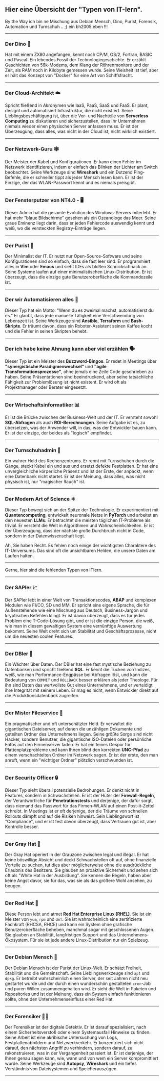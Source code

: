 ## **Hier eine Übersicht der "Typen von IT-lern".**

By the Way ich bin ne Mischung aus Debian Mensch, Dino, Purist, Forensik, Automation und Turnschuh .. ;) ein bh2005 eben !!!

---

### **Der Dino 🦖**

Hat mit einem ZX80 angefangen, kennt noch CP/M, OS/2, Fortran, BASIC und Pascal. Ein lebendes Fossil der Technologiegeschichte. Er erzählt Geschichten von 56k-Modems, dem Klang der Röhrenmonitore und der Zeit, als RAM noch in Kilobyte gemessen wurde. Seine Weisheit ist tief, aber er hält das Konzept von "Docker" für eine Art von Schiffsfracht.

---

### **Der Cloud-Architekt ☁️**

Spricht fließend in Akronymen wie IaaS, PaaS, SaaS und FaaS. Er plant, designt und automatisiert Infrastruktur, die nicht existiert. Seine Lieblingsbeschäftigung ist, über die Vor- und Nachteile von **Serverless Computing** zu diskutieren und sicherzustellen, dass Ihr Unternehmen niemals wieder einen physischen Server anfassen muss. Er ist der Überzeugung, dass alles, was nicht in der Cloud ist, nicht wirklich existiert. 

---

### **Der Netzwerk-Guru 🕸️**

Der Meister der Kabel und Konfigurationen. Er kann einen Fehler im Netzwerk identifizieren, indem er einfach das Blinken der Lichter am Switch beobachtet. Seine Werkzeuge sind **Wireshark** und ein Dutzend Ping-Befehle, die er schneller tippt als jeder Mensch lesen kann. Er ist der Einzige, der das WLAN-Passwort kennt und es niemals preisgibt.

---

### **Der Fensterputzer von NT4.0 -  🖥️**

Dieser Admin hat die gesamte Evolution des Windows-Servers miterlebt. Er hat mehr "blaue Bildschirme" gesehen als ein Ozeanologe das Meer. Seine graue Eminenz liegt darin, dass er jeden Fehlercode auswendig kennt und weiß, wo die versteckten Registry-Einträge liegen.

---

### **Der Purist 🌿**

Der Minimalist der IT. Er nutzt nur Open-Source-Software und seine Konfigurationen sind so einfach, dass sie fast leer sind. Er programmiert alles in **Vim** oder **Emacs** und sieht IDEs als bloßen Schnickschnack an. Seine Systeme laufen auf einer minimalistischen Linux-Distribution. Er ist überzeugt, dass die einzige gute Benutzeroberfläche die Kommandozeile ist.

---

### **Der wir Automatisieren alles 🤖**

Dieser Typ hat ein Motto: "Wenn du es zweimal machst, automatisierst du es." Er glaubt, dass jede manuelle Tätigkeit eine Verschwendung von Lebenszeit ist. Seine Werkzeuge sind **Ansible**, **Terraform** und **Bash-Skripte**. Er träumt davon, dass ein Roboter-Assistent seinen Kaffee kocht und die Fehler in seinen Skripten behebt.

---

### **Der ich habe keine Ahnung kann aber viel erzählen 🗣️**

Dieser Typ ist ein Meister des **Buzzword-Bingos**. Er redet in Meetings über **"synergistische Paradigmenwechsel"** und **"agile Transformationsprozesse"**, ohne jemals eine Zeile Code geschrieben zu haben. Seine Präsentationen sind beeindruckend, aber seine tatsächliche Fähigkeit zur Problemlösung ist nicht existent. Er wird oft als Projektmanager oder Berater eingesetzt.

---

### **Der Wirtschaftsinformatiker 📊**

Er ist die Brücke zwischen der Business-Welt und der IT. Er versteht sowohl **SQL-Abfragen** als auch **ROI-Berechnungen**. Seine Aufgabe ist es, zu übersetzen, was der Anwender will, in das, was der Entwickler bauen kann. Er ist der einzige, der beides als "logisch" empfindet.

---

### **Der Turnschuhadmin 👟**

Ein wahrer Held des Rechenzentrums. Er rennt mit Turnschuhen durch die Gänge, steckt Kabel ein und aus und ersetzt defekte Festplatten. Er hat eine unvergleichliche körperliche Präsenz und ist der Erste, der anpackt, wenn eine Datenbank nicht startet. Er ist der Meinung, dass alles, was nicht physisch ist, nur "magischer Rauch" ist.

---

### **Der Modern Art of Science ⚛️**

Dieser Typ bewegt sich an der Spitze der Technologie. Er experimentiert mit **Quantencomputing**, entwickelt neuronale Netze in **PyTorch** und arbeitet an den neuesten **LLMs**. Er betrachtet die meisten täglichen IT-Probleme als trivial. Er versteht die Welt in Algorithmen und Wahrscheinlichkeiten. Er ist der Überzeugung, dass der nächste große Durchbruch nicht in Code, sondern in der Datenwissenschaft liegt.

Ah, Sie haben Recht. Es fehlen noch einige der wichtigsten Charaktere des IT-Universums. Das sind oft die unsichtbaren Helden, die unsere Daten am Laufen halten.

---

Gerne, hier sind die fehlenden Typen von ITlern.

---

### Der SAPler 📈

Der SAPler lebt in einer Welt von Transaktionscodes, **ABAP** und komplexen Modulen wie FI/CO, SD und MM. Er spricht eine eigene Sprache, die für Außenstehende wie eine Mischung aus Deutsch, Business-Jargon und kryptischen Befehlen klingt. Er ist davon überzeugt, dass es für jedes Problem eine T-Code-Lösung gibt, und er ist die einzige Person, die weiß, wie man in diesem gewaltigen System eine vernünftige Auswertung bekommt. Seine Welt dreht sich um Stabilität und Geschäftsprozesse, nicht um die neuesten coolen Features.

---

### Der DBler 💾

Ein Wächter über Daten. Der DBler hat eine fast mystische Beziehung zu Datenbanken und spricht fließend **SQL**. Er kennt die Tücken von Indizes, weiß, wie man Performance-Engpässe bei Abfragen löst, und kann die Bedeutung von `COMMIT` und `ROLLBACK` besser erklären als jeder Theologe. Für ihn sind Daten das wertvollste Gut eines Unternehmens, und er verteidigt ihre Integrität mit seinem Leben. Er mag es nicht, wenn Entwickler direkt auf die Produktionsdatenbank zugreifen.

---

### Der Mister Fileservice 📁

Ein pragmatischer und oft unterschätzter Held. Er verwaltet die gigantischen Dateiserver, auf denen die unzähligen Dokumente und geteilten Ordner des Unternehmens liegen. Seine größte Sorge sind nicht Hacker, sondern Benutzer, die gigantische ISO-Dateien oder persönliche Fotos auf den Firmenserver laden. Er hat ein feines Gespür für Plattenplatzprobleme und kann Ihnen blind den korrekten **UNC-Pfad** zu einem verschachtelten Ordner im Netzwerk sagen. Er ist der erste, den man anruft, wenn ein "wichtiger Ordner" plötzlich verschwunden ist.

---

### Der Security Officer 🔒

Dieser Typ sieht überall potenzielle Bedrohungen. Er denkt nicht in Features, sondern in Schwachstellen. Er ist der Hüter der **Firewall-Regeln**, der Verantwortliche für **Penetrationstests** und derjenige, der dafür sorgt, dass niemand das Passwort für das Firmen-WLAN auf einen Post-it-Zettel schreibt. In Meetings ist er oft derjenige, der die Träume von schnellen Rollouts dämpft und auf die Risiken hinweist. Sein Lieblingswort ist "Compliance", und er ist fest davon überzeugt, dass Vertrauen gut ist, aber Kontrolle besser.

---

### Der Gray Hat 🎩

Der Gray Hat operiert in der Grauzone zwischen legal und illegal. Er hat keine böswillige Absicht und deckt Schwachstellen oft auf, ohne finanzielle Vorteile zu suchen, tut dies aber möglicherweise ohne die ausdrückliche Erlaubnis des Besitzers. Sie glauben an proaktive Sicherheit und sehen sich oft als "White Hat in der Ausbildung". Sie kennen die Regeln, haben aber keine Angst davor, sie für das, was sie als das größere Wohl ansehen, zu beugen.

---

### Der Red Hat 🤠

Diese Person lebt und atmet **Red Hat Enterprise Linux (RHEL)**. Sie ist ein Meister von `yum`, `rpm` und `dnf`. Sie ist wahrscheinlich eine zertifizierte Fachkraft (RHCSA, RHCE) und kann ein System ohne grafische Benutzeroberfläche beheben, manchmal sogar mit geschlossenen Augen. Sie glauben an Stabilität, langfristigen Support und das Unternehmens-Ökosystem. Für sie ist jede andere Linux-Distribution nur ein Spielzeug. 

---

### Der Debian Mensch 🐧

Der Debian Mensch ist der Purist der Linux-Welt. Er schätzt Freiheit, Stabilität und die Gemeinschaft. Seine Lieblingswerkzeuge sind `apt` und `dpkg`. Er betreibt wahrscheinlich einen Server, der seit Jahren nicht neu gestartet wurde und der durch einen wunderschön gestalteten `cron`-Job und puren Willen zusammengehalten wird. Er sieht die Welt in Paketen und Repositories und ist der Meinung, dass ein System einfach funktionieren sollte, ohne den Unternehmenseinfluss einer Red Hat.

---

### Der Forensiker 🕵️‍♂️

Der Forensiker ist der digitale Detektiv. Er ist darauf spezialisiert, nach einem Sicherheitsverstoß oder einem Systemausfall Hinweise zu finden. Seine Arbeit ist eine akribische Untersuchung von Logs, Festplattenabbildern und Netzwerkverkehr. Er konzentriert sich nicht darauf, den nächsten Angriff zu verhindern, sondern darauf, zu rekonstruieren, was in der Vergangenheit passiert ist. Er ist derjenige, der Ihnen genau sagen kann, wie, wann und von wem ein Server kompromittiert wurde. Seine Werkzeuge sind **Autopsy**, **Wireshark** und ein tiefes Verständnis von Dateisystemen und Speicherauszügen.

---